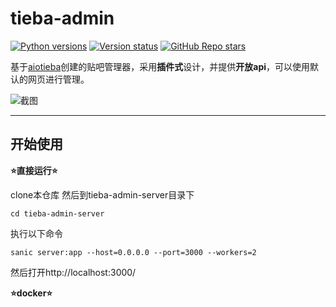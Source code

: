 # tieba-admin

[![Python versions](https://img.shields.io/badge/python-3.10%7C3.11%7C3.12-blue)]()
[![Version status](https://img.shields.io/badge/status-dev-orange)]()
[![GitHub Repo stars](https://img.shields.io/github/stars/adk23333/tieba-admin?style=flat)]()

基于[aiotieba](https://github.com/Starry-OvO/aiotieba)创建的贴吧管理器，采用**插件式**设计，并提供**开放api**，可以使用默认的网页进行管理。

![截图](https://s2.loli.net/2024/02/14/IB4FZevdGEVfiUK.png)

---

## 开始使用

**⭐直接运行⭐**

clone本仓库
然后到tieba-admin-server目录下
```shell
cd tieba-admin-server
```

执行以下命令

```shell
sanic server:app --host=0.0.0.0 --port=3000 --workers=2
```

然后打开http://localhost:3000/

**⭐docker⭐**


